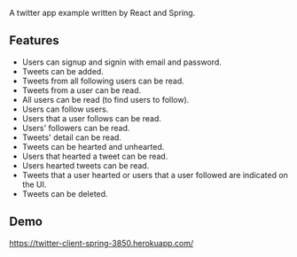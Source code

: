 A twitter app example written by React and Spring.

## Features

- Users can signup and signin with email and password.
- Tweets can be added.
- Tweets from all following users can be read.
- Tweets from a user can be read.
- All users can be read (to find users to follow).
- Users can follow users.
- Users that a user follows can be read.
- Users' followers can be read.
- Tweets' detail can be read.
- Tweets can be hearted and unhearted.
- Users that hearted a tweet can be read.
- Users hearted tweets can be read.
- Tweets that a user hearted or users that a user followed are indicated on the UI.
- Tweets can be deleted.

## Demo

https://twitter-client-spring-3850.herokuapp.com/
